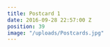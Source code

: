 ```yaml
---
title: Postcard 1
date: 2016-09-28 22:57:00 Z
position: 39
image: "/uploads/Postcards.jpg"
---
```


